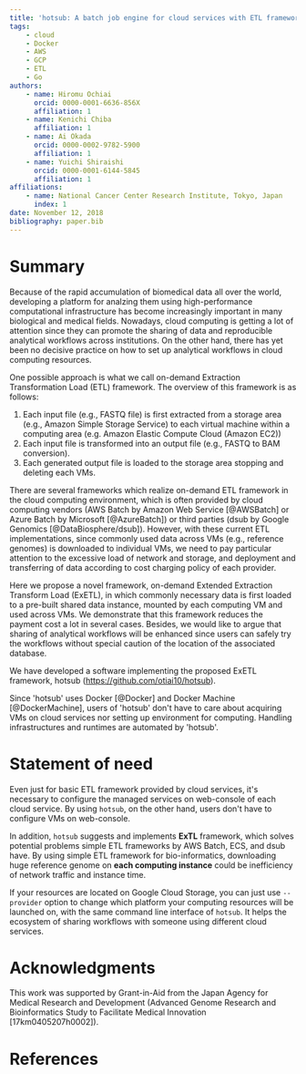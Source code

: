 ```yaml
---
title: 'hotsub: A batch job engine for cloud services with ETL framework'
tags:
    - cloud
    - Docker
    - AWS
    - GCP
    - ETL
    - Go
authors:
    - name: Hiromu Ochiai
      orcid: 0000-0001-6636-856X
      affiliation: 1
    - name: Kenichi Chiba
      affiliation: 1
    - name: Ai Okada
      orcid: 0000-0002-9782-5900
      affiliation: 1
    - name: Yuichi Shiraishi
      orcid: 0000-0001-6144-5845
      affiliation: 1
affiliations:
    - name: National Cancer Center Research Institute, Tokyo, Japan
      index: 1
date: November 12, 2018
bibliography: paper.bib
---
```


# Summary

Because of the rapid accumulation of biomedical data all over the world, developing a platform for analzing them using high-performance computational infrastructure has become increasingly important in many biological and medical fields. Nowadays, cloud computing is getting a lot of attention since they can promote the sharing of data and reproducible analytical workflows across institutions. On the other hand, there has yet been no decisive practice on how to set up analytical workflows in cloud computing resources.

One possible approach is what we call on-demand Extraction Transformation Load (ETL) framework. The overview of this framework is as follows:

1. Each input file (e.g., FASTQ file) is first extracted from a storage area (e.g., Amazon Simple Storage Service) to each virtual machine within a computing area (e.g. Amazon Elastic Compute Cloud (Amazon EC2))
2. Each input file is transformed into an output file (e.g., FASTQ to BAM conversion).
3. Each generated output file is loaded to the storage area stopping and deleting each VMs.

There are several frameworks which realize on-demand ETL framework in the cloud computing environment, which is often provided by cloud computing vendors (AWS Batch by Amazon Web Service [@AWSBatch] or Azure Batch by Microsoft [@AzureBatch]) or third parties (dsub by Google Genomics [@DataBiosphere/dsub]). However, with these current ETL implementations, since commonly used data across VMs (e.g.,  reference genomes) is downloaded to individual VMs, we need to pay particular attention to the excessive load of network and storage, and deployment and transferring of data according to cost charging policy of each provider.

Here we propose a novel framework, on-demand Extended Extraction Transform Load (ExETL), in which commonly necessary data is first loaded to a pre-built shared data instance, mounted by each computing VM and used across VMs. We demonstrate that this framework reduces the payment cost a lot in several cases. Besides, we would like to argue that sharing of analytical workflows will be enhanced since users can safely try the workflows without special caution of the location of the associated database.

We have developed a software implementing the proposed ExETL framework, hotsub (https://github.com/otiai10/hotsub).

Since 'hotsub' uses Docker [@Docker] and Docker Machine [@DockerMachine], users of 'hotsub' don't have to care about acquiring VMs on cloud services nor setting up environment for computing. Handling infrastructures and runtimes are automated by 'hotsub'.

# Statement of need

Even just for basic ETL framework provided by cloud services, it's necessary to configure the managed services on web-console of each cloud service. By using `hotsub`, on the other hand, users don't have to configure VMs on web-console.

In addition, `hotsub` suggests and implements **ExTL** framework, which solves potential problems simple ETL frameworks by AWS Batch, ECS, and dsub have. By using simple ETL framework for bio-informatics, downloading huge reference genome on **each computing instance** could be inefficiency of network traffic and instance time.

If your resources are located on Google Cloud Storage, you can just use `--provider` option to change which platform your computing resources will be launched on, with the same command line interface of `hotsub`. It helps the ecosystem of sharing workflows with someone using different cloud services.

# Acknowledgments
This work was supported by Grant-in-Aid from the Japan Agency for Medical Research and Development (Advanced Genome Research and Bioinformatics Study to Facilitate Medical Innovation [17km0405207h0002]).

# References
